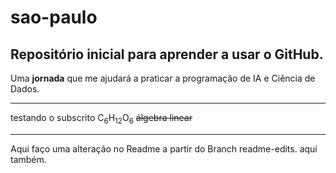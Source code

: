 # sao-paulo
## Repositório inicial para aprender a usar o GitHub.
Uma **jornada** que me ajudará a praticar a programação de IA e Ciência de Dados.

---
testando o subscrito C<sub>6</sub>H<sub>12</sub>O<sub>6</sub>
~~álgebra linear~~

---
Aqui faço uma alteração no Readme a partir do Branch readme-edits.
aqui também.

